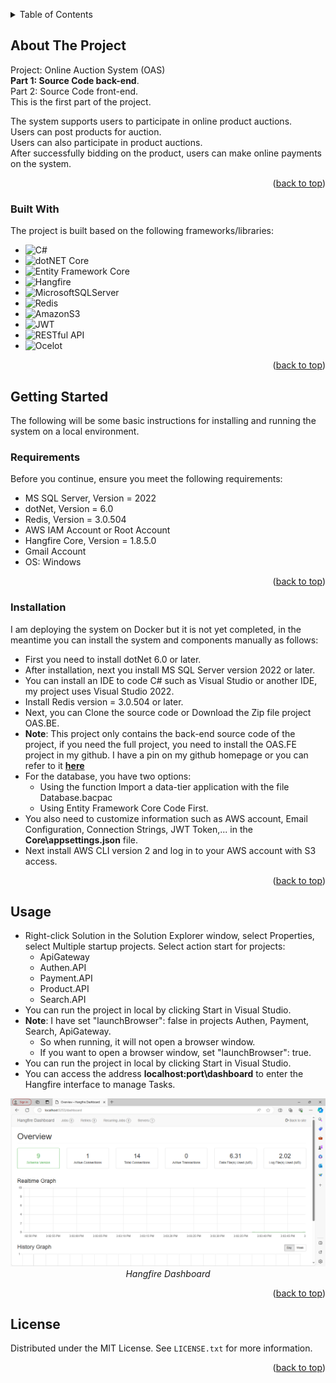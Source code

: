 <a name="readme-top"></a>
<!--
*** Thanks for checking out the project. If you have a suggestion that would make this better, please fork the repo and create a pull request
*** Don't forget to give the project a star!
*** Thanks again!
-->
<!-- TABLE OF CONTENTS -->
<details>
  <summary>Table of Contents</summary>
  <ol>
    <li>
      <a href="#about-the-project">About The Project</a>
      <ul>
        <li><a href="#built-with">Built With</a></li>
      </ul>
    </li>
    <li>
      <a href="#getting-started">Getting Started</a>
      <ul>
        <li><a href="#requirements">Requirements</a></li>
        <li><a href="#installation">Installation</a></li>
      </ul>
    </li>
    <li><a href="#usage">Usage</a></li>
    <li><a href="#license">License</a></li>
  </ol>
</details>

<!-- ABOUT THE PROJECT -->
## About The Project

Project: Online Auction System (OAS)<br>
**Part 1: Source Code back-end**.<br>
Part 2: Source Code front-end.<br>
This is the first part of the project.

The system supports users to participate in online product auctions.<br>
Users can post products for auction.<br>
Users can also participate in product auctions.<br>
After successfully bidding on the product, users can make online payments on the system.

<p align="right">(<a href="#readme-top">back to top</a>)</p>

### Built With

The project is built based on the following frameworks/libraries:

* ![C#](https://img.shields.io/badge/C%23-8A2BE2.svg?style=for-the-badge&logo=C%23)
* ![dotNET Core](https://img.shields.io/badge/.NET%20Core-purple?style=for-the-badge&logo=dotNET)
* ![Entity Framework Core](https://img.shields.io/badge/Entity%20Framework%20Core-purple?style=for-the-badge&logo=dotnet)
* ![Hangfire](https://img.shields.io/badge/Hangfire-purple?style=for-the-badge&logo=dotnet)
* ![MicrosoftSQLServer](https://img.shields.io/badge/Microsoft%20SQL%20Sever-CC2927?style=for-the-badge&logo=microsoft%20sql%20server&logoColor=white)
* ![Redis](https://img.shields.io/badge/Redis-black?style=for-the-badge&logo=Redis)
* ![AmazonS3](https://img.shields.io/badge/Amazon%20S3-green?style=for-the-badge&logo=Amazon%20S3)
* ![JWT](https://img.shields.io/badge/JWT-black?style=for-the-badge&logo=web%20token)
* ![RESTful API](https://img.shields.io/badge/RESTful%20API-blue?style=for-the-badge&logo=RESTful%20API)
* ![Ocelot](https://img.shields.io/badge/Ocelot-black?style=for-the-badge&logo=Ocelot)

<p align="right">(<a href="#readme-top">back to top</a>)</p>

<!-- GETTING STARTED -->
## Getting Started
The following will be some basic instructions for installing and running the system on a local environment.

### Requirements

Before you continue, ensure you meet the following requirements:
* MS SQL Server, Version = 2022
* dotNet, Version = 6.0
* Redis, Version = 3.0.504
* AWS IAM Account or Root Account
* Hangfire Core, Version = 1.8.5.0
* Gmail Account
* OS: Windows

<p align="right">(<a href="#readme-top">back to top</a>)</p>

### Installation

I am deploying the system on Docker but it is not yet completed, in the meantime you can install the system and components manually as follows:
* First you need to install dotNet 6.0 or later.
* After installation, next you install MS SQL Server version 2022 or later.
* You can install an IDE to code C# such as Visual Studio or another IDE, my project uses Visual Studio 2022.
* Install Redis version = 3.0.504 or later.
* Next, you can Clone the source code or Download the Zip file project OAS.BE.
* **Note**: This project only contains the back-end source code of the project, if you need the full project, you need to install the OAS.FE project in my github. I have a pin on my github homepage or you can refer to it [**here**](https://github.com/btnhutdev/OAS.FE)
* For the database, you have two options:
   * Using the function Import a data-tier application with the file Database.bacpac
   * Using Entity Framework Core Code First.
* You also need to customize information such as AWS account, Email Configuration, Connection Strings, JWT Token,... in the **Core\appsettings.json** file.
* Next install AWS CLI version 2 and log in to your AWS account with S3 access.

<p align="right">(<a href="#readme-top">back to top</a>)</p>

<!-- USAGE EXAMPLES -->
## Usage
* Right-click Solution in the Solution Explorer window, select Properties, select Multiple startup projects. Select action start for projects:
  * ApiGateway
  * Authen.API
  * Payment.API
  * Product.API
  * Search.API
* You can run the project in local by clicking Start in Visual Studio.
* **Note**: I have set "launchBrowser": false in projects Authen, Payment, Search, ApiGateway.
  * So when running, it will not open a browser window.
  * If you want to open a browser window, set "launchBrowser": true.
* You can run the project in local by clicking Start in Visual Studio.
* You can access the address **localhost:port\dashboard** to enter the Hangfire interface to manage Tasks.
<p align="center">
  <img src="img/DemoHangfire.PNG" width=1000><br/>
  <i>Hangfire Dashboard</i>
</p>

<p align="right">(<a href="#readme-top">back to top</a>)</p>

<!-- LICENSE -->
## License
Distributed under the MIT License. See `LICENSE.txt` for more information.

<p align="right">(<a href="#readme-top">back to top</a>)</p>
